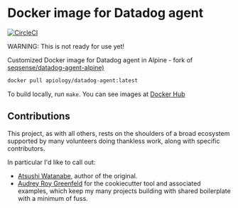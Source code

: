 # Docker image for Datadog agent

[![CircleCI](https://circleci.com/gh/apiology/docker-datadog-agent.svg?style=svg)](https://circleci.com/gh/apiology/docker-datadog-agent)

WARNING: This is not ready for use yet!

Customized Docker image for Datadog agent in Alpine - fork of
[seqsense/datadog-agent-alpine)](https://github.com/seqsense/datadog-agent-alpine)

```sh
docker pull apiology/datadog-agent:latest
```

To build locally, run `make`.  You can see images at
[Docker Hub](https://hub.docker.com/repository/docker/apiology/datadog-agent)

## Contributions

This project, as with all others, rests on the shoulders of a broad
ecosystem supported by many volunteers doing thankless work, along
with specific contributors.

In particular I'd like to call out:

* [Atsushi Watanabe](https://github.com/at-wat), author of the original.
* [Audrey Roy Greenfeld](https://github.com/audreyfeldroy) for the
  cookiecutter tool and associated examples, which keep my many
  projects building with shared boilerplate with a minimum of fuss.
